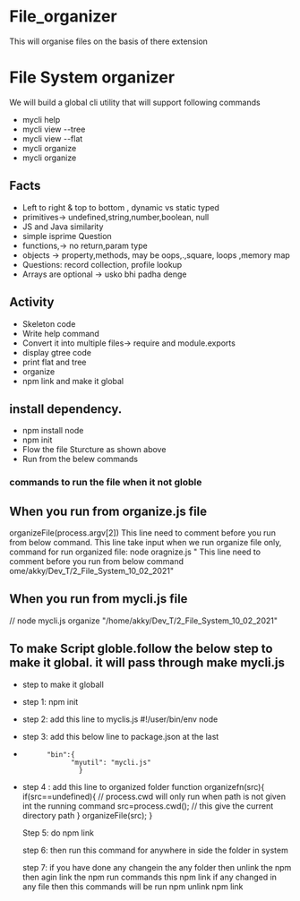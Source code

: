 # File_organizer
This will organise files on the basis of there extension




# File System organizer
We will build a global cli utility that will support following commands
* mycli help
* mycli view <dirname> --tree 
* mycli view <dirname> --flat
* mycli organize <dirname>
* mycli organize 

## Facts
*  Left to right & top to bottom , dynamic vs static typed
*  primitives-> undefined,string,number,boolean, null 
*  JS and Java similarity
*  simple isprime Question
*   functions,-> no return,param type 
*   objects -> property,methods, may be oops,.,square, loops ,memory map
*   Questions: record collection, profile lookup
*   Arrays are optional -> usko bhi padha denge 
## Activity
* Skeleton code
* Write help command
* Convert it into multiple files-> require and module.exports
* display gtree code
* print flat and tree
* organize
* npm link and make it global


## install dependency.
* npm install node
* npm init
* Flow the file Sturcture as shown above 
* Run from the belew commands 


### commands to run the file when it not globle 
  ## When you run from organize.js file
  
 organizeFile(process.argv[2]) This line need to comment before you run from below command. This line take input when we run organize file only, command for run organized file: node oragnize.js " This line need to comment before you run from below command ome/akky/Dev_T/2_File_System_10_02_2021"
  ## When you run from mycli.js file
  
// node mycli.js organize "/home/akky/Dev_T/2_File_System_10_02_2021"




## To make Script globle.follow the below step to make it global. it will pass through make mycli.js

 * step to make it globall
 * step 1: npm init
 * step 2: add this line to myclis.js   #!/user/bin/env node
 * step 3: add this below line to package.json  at the last 
 *           "bin":{
                   "myutil": "mycli.js"
                     }
 * step 4 : add this line to organized folder
         function organizefn(src){              
            if(src==undefined){             // process.cwd will only run when path is not given  int the running command
                src=process.cwd();          // this give the current directory path 
            }
            organizeFile(src);
            }  
            
    Step 5: do npm link

    step 6: then run this command for anywhere in side the folder in system

    step 7: if you have done any changein the any folder then unlink the npm then agin link the npm 
            run commands this 
            npm link
             if any changed in any file then this commands will be run
             npm unlink 
             npm link

 
